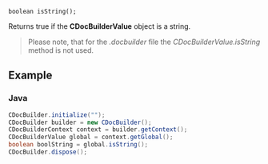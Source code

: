 `boolean isString();`

Returns true if the **CDocBuilderValue** object is a string.

> Please note, that for the *.docbuilder* file the *CDocBuilderValue.isString* method is not used.

## Example

### Java

``` java
CDocBuilder.initialize("");
CDocBuilder builder = new CDocBuilder();
CDocBuilderContext context = builder.getContext();
CDocBuilderValue global = context.getGlobal();
boolean boolString = global.isString();
CDocBuilder.dispose();
```
